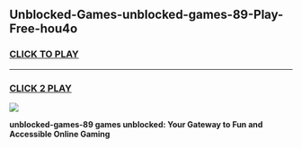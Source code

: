 
## Unblocked-Games-unblocked-games-89-Play-Free-hou4o
<h3>
<a href="https://premium76.site?title=unblocked-games-89&ref=18A">CLICK TO PLAY</a></h3>
<hr>

<h3>
<a href="https://premium76.site?title=unblocked-games-89&ref=18A">CLICK 2 PLAY</a>
  
</h3>

<a href="https://premium76.site?title=unblocked-games-89&ref=18A"><img src="https://clearcache.store/games.png"></a>


**unblocked-games-89 games unblocked: Your Gateway to Fun and Accessible Online Gaming**
